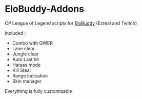 # EloBuddy-Addons

C# League of Legend scripts for [EloBuddy](https://www.elobuddy.net/) (Ezreal and Twitch)

Included : 
- Combo with QWER
- Lane clear
- Jungle clear
- Auto Last hit
- Harass mode
- Kill Steal
- Range indication
- Skin manager

Everything is fully customizable
